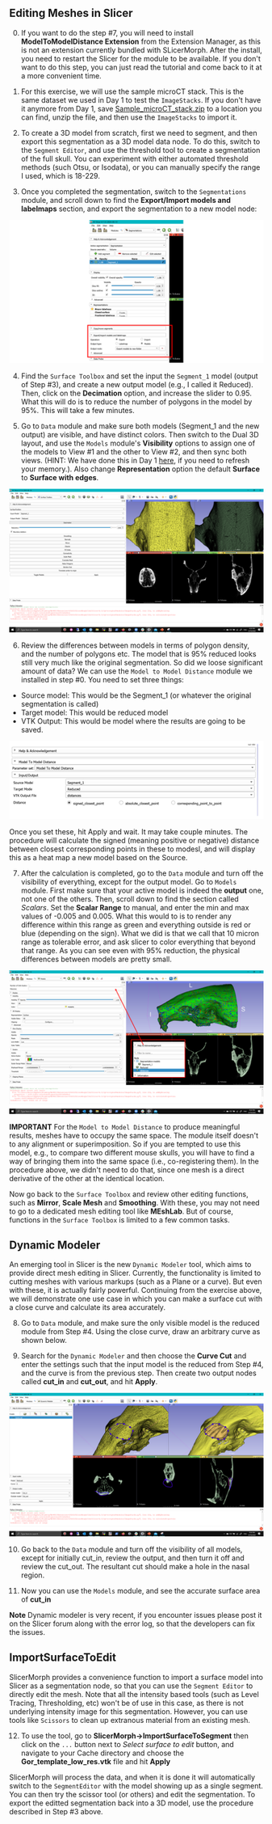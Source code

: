 ## Editing Meshes in Slicer  

0. If you want to do the step #7, you will need to install **ModelToModelDistance Extension** from the Extension Manager, as this is not an extension currently bundled with SLicerMorph. After the install, you need to restart the Slicer for the module to be available. If you don't want to do this step, you can just read the tutorial and come back to it at a more convenient time. 

1. For this exercise, we will use the sample microCT stack. This is the same dataset we used in Day 1 to test the `ImageStacks`. If you don't have it anymore from Day 1, save <a href="https://app.box.com/s/zvs162oja7tzszesmygnqs15t631y15m/file/701646040827" target="_blank"> Sample_microCT_stack.zip</A> to a location you can find, unzip the file, and then use the `ImageStacks` to import it. 

2. To create a 3D model from scratch, first we need to segment, and then export this segmentation as a 3D model data node. To do this, switch to the `Segment Editor`, and use the threshold tool to create a segmentation of the full skull. You can experiment with either automated threshold methods (such Otsu, or Isodata), or you can manually specify the range I used, which is 18-229. 

3. Once you completed the segmentation, switch to the `Segmentations` module, and scroll down to find the **Export/Import models and labelmaps** section, and export the segmentation to a new model node:

<img src="Segmentations1.png">

4. Find the `Surface Toolbox` and set the input the `Segment_1` model (output of Step #3), and create a new output model (e.g., I called it Reduced). Then, click on the **Decimation** option, and increase the slider to 0.95. What this will do is to reduce the number of polygons in the model by 95%. This will take a few minutes. 

5. Go to `Data` module and make sure both models (Segment_1 and the new output) are visible, and have distinct colors. Then switch to the Dual 3D layout, and use the `Models` module's **Visibility** options to assign one of the models to View #1 and the other to View #2, and then sync both views. (HINT: We have done this in Day 1 [here](https://github.com/SlicerMorph/S_2020/blob/master/Day_1/Models/Models.md), if you need to refresh your memory.). Also change  **Representation** option the default **Surface** to **Surface with edges**. 

<img src="Toolbox1.png">

6. Review the differences between models in terms of polygon density, and the number of polygons etc. The model that is 95% reduced looks still very much like the original segmentation. So did we loose significant amount of data? We can use the  `Model to Model Distance` module we installed in step #0. You need to set three things: 
  - Source model: This would be the Segment_1 (or whatever the original segmentation is called)
  - Target model: This would be reduced model
  - VTK Output: This would be model where the results are going to be saved. 

<img src="Distance1.png">  
  
Once you set these, hit Apply and wait. It may take couple minutes. The procedure will calculate the signed (meaning positive or negative) distance between closest corresponding points in these to modesl, and will display this as a heat map a new model based on the Source. 

7. After the calculation is completed, go to the `Data` module and turn off the visibility of everything, except for the output model. Go to `Models` module. First make sure that your active model is indeed the **output** one, not one of the others. Then, scroll down to find the section called *Scalars*. Set the **Scalar Range** to manual, and enter the min and max values of -0.005 and 0.005. What this would to is to render any difference within this range as green and everything outside is red or blue (depending on the sign). What we did is that we call that 10 micron range as tolerable error, and ask slicer to color everything that beyond that range. As you can see even with 95% reduction, the physical differences between models are pretty small.

<img src="Distance2.png">


**IMPORTANT** For the `Model to Model Distance` to produce meaningful results, meshes have to occupy the same space. The module itself doesn't to any alignment or superimposition. So if you are tempted to use this model, e.g., to compare two different mouse skulls, you will have to find a way of bringing them into the same space (i.e., co-registering them). In the procedure above, we didn't need to do that, since one mesh is a direct derivative of the other at the identical location.   


Now go back to the `Surface Toolbox` and review other editing functions, such as **Mirror**, **Scale Mesh** and **Smoothing**. With these, you may not need to go to a dedicated mesh editing tool like **MEshLab**. But of course, functions in the `Surface Toolbox` is limited to a few common tasks. 

## Dynamic Modeler

An emerging tool in Slicer is the new `Dynamic Modeler` tool, which aims to provide direct mesh editing in Slicer. Currently, the functionality is limited to cutting meshes with various markups (such as a Plane or a curve). But even with these, it is actually fairly powerful. Continuing from the exercise above, we will demonstrate one use case in which you can make a surface cut with a close curve and calculate its area accurately. 

8. Go to `Data` module, and make sure the only visible model is the reduced module from Step #4. Using the close curve, draw an arbitrary curve as shown below. 


9. Search for the `Dynamic Modeler` and then choose the **Curve Cut** and enter the settings such that the input model is the reduced from Step #4, and the curve is from the previous step. Then create two output nodes called **cut_in** and **cut_out**, and hit **Apply**.

<img src="SurfaceCut1.png">

10. Go back to the `Data` module and turn off the visibility of all models, except for initially cut_in, review the output, and then turn it off and review the cut_out. The resultant cut should make a hole in the nasal region. 

11. Now you can use the `Models` module, and see the accurate surface area of **cut_in**

**Note** Dynamic modeler is very recent, if you encounter issues please post it on the Slicer forum along with the error log, so that the developers can fix the issues. 

## ImportSurfaceToEdit

SlicerMorph provides a convenience function to import a surface model into Slicer as a segmentation node, so that you can use the `Segment Editor` to directly edit the mesh. Note that all the intensity based tools (such as Level Tracing, Thresholding, etc) won't be of use in this case, as there is not underlying intensity image for this segmentation. However, you can use tools like `Scissors` to clean up extranous material from an existing mesh. 

12. To use the tool, go to **SlicerMorph->ImportSurfaceToSegment** then click on the `...` button next to *Select surface to edit* button, and navigate to your Cache directory and choose the  **Gor_template_low_res.vtk** file and hit **Apply**

SlicerMorph will process the data, and when it is done it will automatically switch to the `SegmentEditor` with the model showing up as a single segment. You can then try the scissor tool (or others) and edit the segmentation. To export the editted segmentation back into a 3D model, use the procedure described in Step #3 above. 
